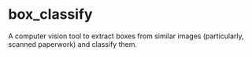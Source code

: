 # box_classify
A computer vision tool to extract boxes from similar images (particularly, scanned paperwork) and classify them.

